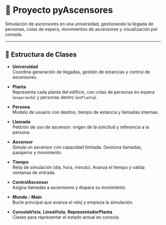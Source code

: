 # 🚀 Proyecto **pyAscensores**

Simulación de ascensores en una universidad, gestionando la llegada de personas, colas de espera, movimientos de ascensores y visualización por consola.

---

## 📂 Estructura de Clases

- **Universidad**  
  Coordina generación de llegadas, gestión de estancias y control de ascensores.

- **Planta**  
  Representa cada planta del edificio, con colas de personas en espera (`esperando`) y personas dentro (`enPlanta`).

- **Persona**  
  Modelo de usuario con destino, tiempo de estancia y llamadas internas.

- **Llamada**  
  Petición de uso de ascensor: origen de la solicitud y referencia a la persona.

- **Ascensor**  
  Simula un ascensor con capacidad limitada. Gestiona llamadas, pasajeros y movimiento.

- **Tiempo**  
  Reloj de simulación (día, hora, minuto). Avanza el tiempo y valida ventanas de entrada.

- **ControlAscensor**  
  Asigna llamadas a ascensores y dispara su movimiento.

- **Mundo** / **Main**  
  Bucle principal que avanza el reloj y empieza la simulación.

- **ConsolaVista**, **LineaVista**, **RepresentadorPlanta**  
  Clases para representar el estado actual en consola.
